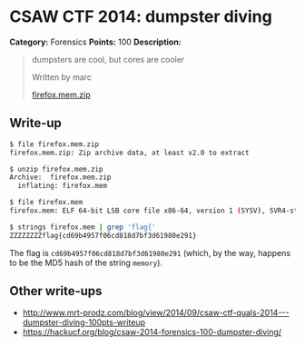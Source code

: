 # CSAW CTF 2014: dumpster diving

**Category:** Forensics
**Points:** 100
**Description:**

> dumpsters are cool, but cores are cooler
>
> Written by marc
>
> [firefox.mem.zip](firefox.mem.zip)

## Write-up

```bash
$ file firefox.mem.zip
firefox.mem.zip: Zip archive data, at least v2.0 to extract

$ unzip firefox.mem.zip
Archive:  firefox.mem.zip
  inflating: firefox.mem

$ file firefox.mem
firefox.mem: ELF 64-bit LSB core file x86-64, version 1 (SYSV), SVR4-style, from '/usr/lib/firefox/firefox'

$ strings firefox.mem | grep 'flag{'
ZZZZZZZZflag{cd69b4957f06cd818d7bf3d61980e291}
```

The flag is `cd69b4957f06cd818d7bf3d61980e291` (which, by the way, happens to be the MD5 hash of the string `memory`).

## Other write-ups

* <http://www.mrt-prodz.com/blog/view/2014/09/csaw-ctf-quals-2014---dumpster-diving-100pts-writeup>
* <https://hackucf.org/blog/csaw-2014-forensics-100-dumpster-diving/>
